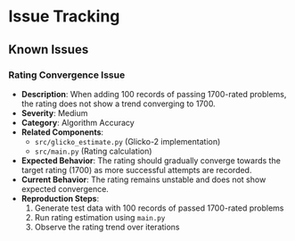 # Issue Tracking

## Known Issues

### Rating Convergence Issue
- **Description**: When adding 100 records of passing 1700-rated problems, the rating does not show a trend converging to 1700.
- **Severity**: Medium
- **Category**: Algorithm Accuracy
- **Related Components**: 
  - `src/glicko_estimate.py` (Glicko-2 implementation)
  - `src/main.py` (Rating calculation)
- **Expected Behavior**: The rating should gradually converge towards the target rating (1700) as more successful attempts are recorded.
- **Current Behavior**: The rating remains unstable and does not show expected convergence.
- **Reproduction Steps**:
  1. Generate test data with 100 records of passed 1700-rated problems
  2. Run rating estimation using `main.py`
  3. Observe the rating trend over iterations